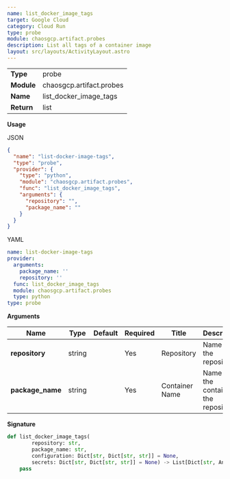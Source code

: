 ```yaml
---
name: list_docker_image_tags
target: Google Cloud
category: Cloud Run
type: probe
module: chaosgcp.artifact.probes
description: List all tags of a container image
layout: src/layouts/ActivityLayout.astro
---
```


|            |                      |
| ---------- | -------------------- |
| **Type**   | probe               |
| **Module** | chaosgcp.artifact.probes |
| **Name**   | list_docker_image_tags     |
| **Return** | list              |

**Usage**

JSON

```json
{
  "name": "list-docker-image-tags",
  "type": "probe",
  "provider": {
    "type": "python",
    "module": "chaosgcp.artifact.probes",
    "func": "list_docker_image_tags",
    "arguments": {
      "repository": "",
      "package_name": ""
    }
  }
}
```

YAML

```yaml
name: list-docker-image-tags
provider:
  arguments:
    package_name: ''
    repository: ''
  func: list_docker_image_tags
  module: chaosgcp.artifact.probes
  type: python
type: probe
```

**Arguments**

| Name                    | Type    | Default | Required | Title               | Description                               |
| ----------------------- | ------- | ------- | -------- | ------------------- | ----------------------------------------- |
| **repository**         | string  |         | Yes      | Repository         | Name of the repository |
| **package_name** | string |     | Yes       | Container Name | Name of the container in the repository |

**Signature**

```python
def list_docker_image_tags(
        repository: str,
        package_name: str,
        configuration: Dict[str, Dict[str, str]] = None,
        secrets: Dict[str, Dict[str, str]] = None) -> List[Dict[str, Any]]:
    pass
```
